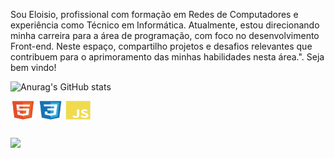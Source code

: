 <p> Sou Eloisio, profissional com formação em Redes de Computadores e experiência como Técnico em Informática. Atualmente, estou direcionando minha carreira para a área de programação, com foco no desenvolvimento Front-end. Neste espaço, compartilho projetos e desafios relevantes que contribuem para o aprimoramento das minhas habilidades nesta área.". Seja bem vindo!



![Anurag's GitHub stats](https://github-readme-stats.vercel.app/api?username=tecnolana&show_icons=true&theme=radical) 



<div style="display: inline_block">



  <img align="center" alt="tecnolana-HTML" height="30" width="40" src="https://raw.githubusercontent.com/devicons/devicon/master/icons/html5/html5-original.svg">
  <img align="center" alt="tecnolana-CSS" height="30" width="40" src="https://raw.githubusercontent.com/devicons/devicon/master/icons/css3/css3-original.svg">
  <img align="center" alt="tecnolana-Js" height="30" width="40" src="https://raw.githubusercontent.com/devicons/devicon/master/icons/javascript/javascript-plain.svg">

</div>


  ##

 <div> 
    <a href="https://instagram.com/tecnolana" target="_blank"><img src="https://img.shields.io/badge/-Instagram-%23E4405F?style=for-the-badge&logo=instagram&logoColor=white" target="_blank"></a>
 
   
</div>
